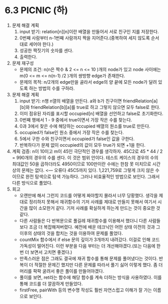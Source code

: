 6.3 PICNIC (하)
===
1. 문제 해결 계획
    1. input 받기: relation[n][n]이란 배열을 만들어서 서로 친구인 지를 저장한다.
    2. 0번째 사람부터 n-1번째 사람까지 짝을 지어준다.(중복하여 세지 않도록 순서 대로 세어야 한다.)
    3. 성공한 짝짓기의 숫자를 센다.
    4. 출력한다.
1. 문제 재구성
    * 문제의 조건: n(n은 짝수 & 2 <= n <= 10 )개의 node가 있고 node 사이에는 m(0 <= m <= n(n-1) /2 )개의 쌍방향 edge가 존재한다.
    * 문제의 목적: n/2개의 edge만을 골라서 edge의 양 끝에 모든 node가 달려 있도록 하는 방법의 수를 구하라.
2. 문제 해결 계획
    1. input 받기: n행 n열의 배열을 만든다. a와 b가 친구이면 friendRelation[a][b]와 friendRelation[b][a]를 true로 하고 그렇지 않으면 모두 false로 한다.
    2. 이미 점유된 자리를 표시할 occupied[n] 배열을 선언하고 false로 초기화한다.
    3. 0번째 행에서 1 - 9 중에서 true이면서 가장 작은 수를 찾는다. 
    4. 0과 3에서 찾은 수에 해당하는 occupied 배열의 원소를 true로 만든다.
    5. occupied가 false인 원소 중에서 가장 작은 수를 찾는다.
    6. 5에서 구한 수와 친구이면서 occupied가 false인 값을 구한다.
    7. 반복하다가 문제 없이 occupied의 값이 모두 true가 되면 +1을 한다.
3. 계획 검증: n이 10이고 m이 45인 극단적인 경우를 생각하자. 45C2로 45 * 44 / 2 = 990개의 경우의 수를 센다. 이 것은 범위 안이다. 테스트 케이스의 경우의 수의 최대값인 50을 곱하더라도 4950이므로 100만이란 수에는 한참 못 미치므로 시간 상의 문제는 없다. <— 오류다 45C5까지 있다. 1,221,759로 그렇게 크지 않은 수 이므로 완전 탐색으로 탐색 가능하다. 그러나 비효율적인 방법으로 보인다. 그래서 다른 방식으로 풀었다.
4. 회고
    * 오랜만에 해서 그런지 코드를 어떻게 짜야할지 몰라서 너무 당황했다. 생각을 제대로 정리하지 못해서 재귀함수의 기저 사례를 제대로 만들지 못해서 여기서 시간을 많이 소모한거 같다. 기저 사례를 확실하게 하는게 만드는 것이 중요한 것 같다.
    * 다른 사람들은 다 반복문으로 풀길레 재귀함수를 이용해서 했더니 다른 사람들보다 조금 더 복잡해져버렸다. 예전에 배운 테크닉인 어떤 상태 이전의 것과 그 이후의 상태의 것을 합치는 것을 이용하여 문제를 풀었다.
    * countMix 함수에서 if else 문의 깊이가 3개까지 내려갔다. 이걸로 인해 코드 가독성이 떨어진다. 이런 부분을 다음 부터는 더 개선해야겠다.(또는 다음에 한 번 더 보면서 고치면 좋겠다.)
    * 만족스러운 점은 그래도 결국에 재귀 함수를 통해 문제를 풀어냈다는 것이다. 반복이 더 적절한 문제긴 했지만 다른 문제를 따라서 풀기 싫어 이렇게 했다. 좀 더 머리를 팍팍 굴려서 좋은 풀이를 만들어야겠다.
    * 풀이를 보면, ret라는 함수에 해당 함수를 계속 더하는 방식을 사용하였다. 이를 통해 코드를 더 깔끔하게 만들었다.
    * firstFree, pairWith 등의 변수명 작성도 훨씬 자연스럽고 이해가 잘 가는 이름으로 보인다.